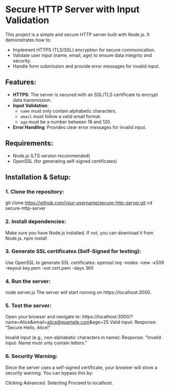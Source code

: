 # Secure HTTP Server with Input Validation

This project is a simple and secure HTTP server built with Node.js. It demonstrates how to:
- Implement HTTPS (TLS/SSL) encryption for secure communication.
- Validate user input (name, email, age) to ensure data integrity and security.
- Handle form submission and provide error messages for invalid input.
  
## Features:
- **HTTPS**: The server is secured with an SSL/TLS certificate to encrypt data transmission.
- **Input Validation**:
  - `name` must only contain alphabetic characters.
  - `email` must follow a valid email format.
  - `age` must be a number between 18 and 120.
- **Error Handling**: Provides clear error messages for invalid input.
  
## Requirements:
- Node.js (LTS version recommended)
- OpenSSL (for generating self-signed certificates)

## Installation & Setup:

### 1. Clone the repository:

git clone https://github.com/your-username/secure-http-server.git
cd secure-http-server

### 2. Install dependencies:
Make sure you have Node.js installed. If not, you can download it from Node.js.
npm install

### 3. Generate SSL certificates (Self-Signed for testing):
Use OpenSSL to generate SSL certificates:
openssl req -nodes -new -x509 -keyout key.pem -out cert.pem -days 365

### 4. Run the server:
node server.js
The server will start running on https://localhost:3000.

### 5. Test the server:
Open your browser and navigate to:
https://localhost:3000/?name=Alice&email=alice@example.com&age=25
Valid input:
Response: "Secure Hello, Alice!"

Invalid input (e.g., non-alphabetic characters in name):
Response: "Invalid input: Name must only contain letters."

### 6. Security Warning:
Since the server uses a self-signed certificate, your browser will show a security warning. You can bypass this by:

Clicking Advanced.
Selecting Proceed to localhost.
